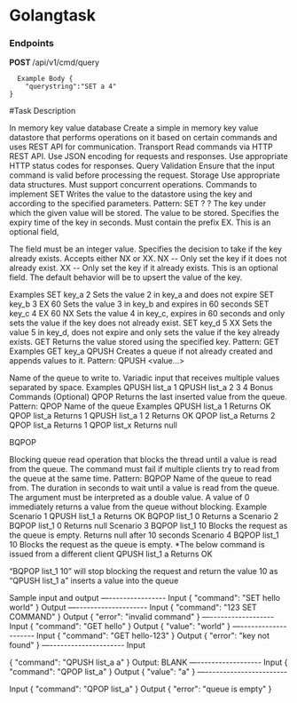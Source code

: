 
# Golangtask

<h3>Endpoints</h3>

 <b>POST </b>  /api/v1/cmd/query

```
  Example Body {
    "querystring":"SET a 4"
}
```

#Task Description

In memory key value database
Create a simple in memory key value datastore that performs operations on it based on certain
commands and uses REST API for communication.
Transport
Read commands via HTTP REST API.
Use JSON encoding for requests and responses.
Use appropriate HTTP status codes for responses.
Query Validation
Ensure that the input command is valid before processing the request.
Storage
Use appropriate data structures.
Must support concurrent operations.
Commands to implement
SET
Writes the value to the datastore using the key and according to the specified parameters.
Pattern: SET <key> <value> <expiry time>? <condition>?
<key>
The key under which the given value will be stored.
<value>
The value to be stored.
<expiry time>
Specifies the expiry time of the key in seconds.
Must contain the prefix EX.
This is an optional field,

The field must be an integer value.
<condition>
Specifies the decision to take if the key already exists.
Accepts either NX or XX.
NX -- Only set the key if it does not already exist.
XX -- Only set the key if it already exists.
This is an optional field. The default behavior will be to upsert the value of the key.

Examples
SET key_a 2
Sets the value 2 in key_a and does not expire
SET key_b 3 EX 60
Sets the value 3 in key_b and expires in 60 seconds
SET key_c 4 EX 60 NX
Sets the value 4 in key_c, expires in 60 seconds and only sets the value if the key does not
already exist.
SET key_d 5 XX
Sets the value 5 in key_d, does not expire and only sets the value if the key already exists.
GET
Returns the value stored using the specified key.
Pattern: GET <key>
Examples
GET key_a
QPUSH
Creates a queue if not already created and appends values to it.
Pattern: QPUSH <key> <value...>

<key>
Name of the queue to write to.
<value...>
Variadic input that receives multiple values separated by space.
Examples
QPUSH list_a 1
QPUSH list_a 2 3 4
Bonus Commands (Optional)
QPOP
Returns the last inserted value from the queue.
Pattern: QPOP <key>
<Key>
Name of the queue
Examples
QPUSH list_a 1
Returns OK
QPOP list_a
Returns 1
QPUSH list_a 1 2
Returns OK
QPOP list_a
Returns 2
QPOP list_a
Returns 1
QPOP list_x
Returns null

BQPOP

Blocking queue read operation that blocks the thread until a value is read from the queue.
The command must fail if multiple clients try to read from the queue at the same time.
Pattern: BQPOP <key> <timeout>
<key>
Name of the queue to read from.
<timeout>
The duration in seconds to wait until a value is read from the queue.
The argument must be interpreted as a double value.
A value of 0 immediately returns a value from the queue without blocking.
Example
Scenario 1
QPUSH list_1 a
Returns OK
BQPOP list_1 0
Returns a
Scenario 2
BQPOP list_1 0
Returns null
Scenario 3
BQPOP list_1 10
Blocks the request as the queue is empty.
Returns null after 10 seconds
Scenario 4
BQPOP list_1 10
Blocks the request as the queue is empty.
*The below command is issued from a different client
QPUSH list_1 a
Returns OK

“BQPOP list_1 10” will stop blocking the request and return the value 10 as “QPUSH list_1 a”
inserts a value into the queue

Sample input and output
—----------------
Input
{
"command": "SET hello world"
}
Output
—--------------------
Input
{
"command": "123 SET COMMAND"
}
Output
{
"error": "invalid command"
}
—------------------
Input
{
"command": "GET hello"
}
Output
{
"value": "world"
}
—--------------------
Input
{
"command": "GET hello-123"
}
Output
{
"error": "key not found"
}
—---------------------
Input

{
"command": "QPUSH list_a a"
}
Output: BLANK
—------------------
Input
{
"command": "QPOP list_a"
}
Output
{
"value": "a"
}
—-----------------------

Input
{
"command": "QPOP list_a"
}
Output
{
"error": "queue is empty"
}
